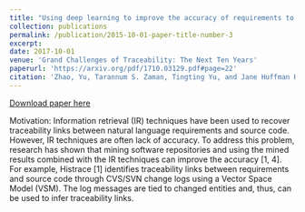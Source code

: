 ```yaml
---
title: "Using deep learning to improve the accuracy of requirements to code traceability"
collection: publications
permalink: /publication/2015-10-01-paper-title-number-3
excerpt: 
date: 2017-10-01
venue: 'Grand Challenges of Traceability: The Next Ten Years'
paperurl: 'https://arxiv.org/pdf/1710.03129.pdf#page=22'
citation: 'Zhao, Yu, Tarannum S. Zaman, Tingting Yu, and Jane Huffman Hayes. "Using Deep Learning to Improve the Accuracy of Requirements to Code Traceability."'
---
```


[Download paper here](https://arxiv.org/pdf/1710.03129.pdf#page=22)

Motivation: Information retrieval (IR) techniques have been used to recover traceability links between natural language requirements and source code. However, IR techniques are often lack of accuracy. To address this problem, research has shown that mining software repositories and using the mined results combined with the IR techniques can improve the accuracy [1, 4]. For example, Histrace [1] identifies traceability links between requirements and source code through CVS/SVN change logs using a Vector Space Model (VSM). The log messages are tied to changed entities and, thus, can be used to infer traceability links.
